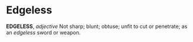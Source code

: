 # Edgeless

**EDGELESS**, _adjective_ Not sharp; blunt; obtuse; unfit to cut or penetrate; as an _edgeless_ sword or weapon.
